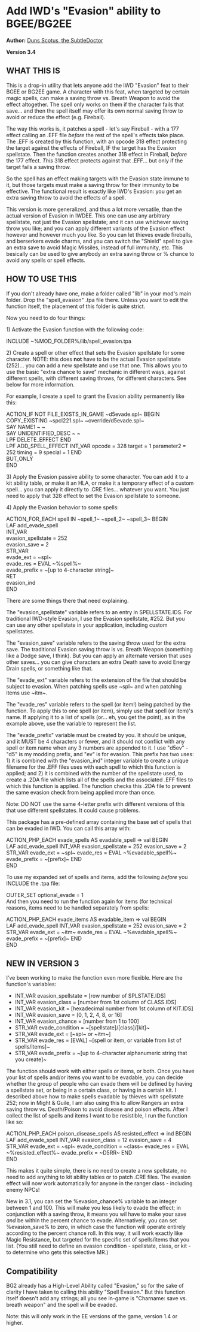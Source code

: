 <!DOCTYPE html PUBLIC "-//W3C//DTD XHTML 1.0 Strict//EN" "http://www.w3.org/TR/xhtml1/DTD/xhtml1-strict.dtd">
<html xmlns="http://www.w3.org/1999/xhtml" lang="en" xml:lang="en">
<head>
<title>IWD-style Spell Evasion</title>
<meta http-equiv="Content-Type" content="text/html; charset=iso-8859-1" />
<link rel="stylesheet" href="style/g3readme_cam.css" type="text/css" />
<link href="style/g3icon.ico" rel="icon" type="image/bmp" />
</head>
<body>
<h1>Add IWD's "Evasion" ability to BGEE/BG2EE</h1>
<div class="section">
  <p><strong>Author:</strong> <a href="http://forums.gibberlings3.net/index.php?showuser=6306">Duns Scotus, the SubtleDoctor</a><br />
</p>
<p><strong> Version 3.4 </strong></p>
</div>
<h2>WHAT THIS IS</h2>
<div class="section">
  <p>This is a drop-in utility that lets anyone add the IWD "Evasion" feat to their BGEE or BG2EE game.  A character with this feat, when targeted by certain magic spells, can make a saving throw vs. Breath Weapon to avoid the effect altogether.  The spell only works on them if the character fails that save... and then the spell itself may offer its own normal saving throw to avoid or reduce the effect (e.g. Fireball).</p>
  <p>The way this works is, it patches a spell - let's say Fireball - with a 177 effect calling an .EFF file <i>before</i> the rest of the spell's effects take place.  The .EFF is created by this function, with an opcode 318 effect protecting the target against the effects of Fireball, IF the target has the Evasion spellstate.  Then the function creates another 318 effect in Fireball, <i>before</i> the 177 effect.  <i>This</i> 318 effect protects against that .EFF... but only if the target fails a saving throw.</p>
  <p>So the spell has an effect making targets with the Evasion state immune to it, but those targets must make a saving throw for their immunity to be effective.  The functional result is exactly like IWD's Evasion: you get an extra saving throw to avoid the effects of a spell.</p>
  <p>This version is more generalized, and thus a lot more versatile, than the actual version of Evasion in IWDEE.  This one can use any arbitrary spellstate, not just the Evasion spellstate; and it can use whichever saving throw you like; and you can apply different variants of the Evasion effect however and however much you like.  So you can let thieves evade fireballs, and berserkers evade charms, and you can switch the "Shield" spell to give an extra save to avoid Magic Missiles, instead of full immunity, etc. This besically can be used to give anybody an extra saving throw or % chance to avoid any spells or spell effects.
</div>
<h2>HOW TO USE THIS</h2>
<div class="section">
  <p>If you don't already have one, make a folder called "lib" in your mod's main folder.  Drop the "spell_evasion" .tpa file there.  Unless you want to edit the function itself, the placement of this folder is quite strict.
  <p>Now you need to do four things:<br />
  <p>1) Activate the Evasion function with the following code:</p>
    <div class="kit_description">
	INCLUDE ~%MOD_FOLDER%/lib/spell_evasion.tpa</b></p>
	</div>
  <p>2) Create a spell or other effect that sets the Evasion spellstate for some character.  NOTE: this does <b>not</b> have to be the actual Evasion spellstate (252)... you can add a new spellstate and use that one.  This allows you to use the basic "extra chance to save" mechanic in different ways, against different spells, with different saving throws, for different characters.  See below for more information.</p>
  <p>For example, I create a spell to grant the Evasion ability permanently like this:
    <div class="kit_description">
	ACTION_IF NOT FILE_EXISTS_IN_GAME ~d5evade.spl~ BEGIN<br />
	  COPY_EXISTING ~spcl221.spl~ ~override/d5evade.spl~<br />
		SAY NAME1 ~ ~<br />
		SAY UNIDENTIFIED_DESC ~ ~<br />
		LPF DELETE_EFFECT END<br />
		LPF ADD_SPELL_EFFECT INT_VAR opcode = 328 target = 1 parameter2 = 252 timing = 9 special = 1 END<br />
	  BUT_ONLY<br />
	END</p>
	</div>
  <p>3) Apply the Evasion passive ability to some character.  You can add it to a kit ability table, or make it an HLA, or make it a temporary effect of a custom spell... you can apply it directly to .CRE files... whatever you want.  You just need to apply that 328 effect to set the Evasion spellstate to someone.
  <p>4) Apply the Evasion behavior to some spells:
    <div class="kit_description">
	ACTION_FOR_EACH spell IN ~spell_1~ ~spell_2~ ~spell_3~ BEGIN<br />
	  LAF add_evade_spell <br />
		INT_VAR <br />
		  evasion_spellstate = 252 <br />
		  evasion_save = 2 <br />
		STR_VAR <br />
		  evade_ext = ~spl~ <br />
		  evade_res = EVAL ~%spell%~ <br />
		  evade_prefix = ~[up to 4-character string]~ <br />
		RET <br />
		  evasion_ind <br />
	  END</p>
	</div>
  <p>There are some things there that need explaining.</p>
  <p>The "evasion_spellstate" variable refers to an entry in SPELLSTATE.IDS.  For traditional IWD-style Evasion, I use the Evasion spellstate, #252.  But you can use any other spellstate in your application, including custom spellstates.</p>
  <p>The "evasion_save" variable refers to the saving throw used for the extra save.  The traditional Evasion saving throw is vs. Breath Weapon (something like a Dodge save, I think).  But you can apply an alternate version that uses other saves... you can give characters an extra Death save to avoid Energy Drain spells, or something like that.</p>
  <p>The "evade_ext" variable refers to the extension of the file that should be subject to evasion.  When patching spells use ~spl~ and when patching items use ~itm~. </p>
  <p>The "evade_res" variable refers to the spell (or item!) being patched by the function.  To apply this to one spell (or item), simply use that spell (or item)'s name.  If applying it to a list of spells (or... eh, you get the point), as in the example above, use the variable to represent the list.</p>
  <p>The "evade_prefix" variable must be created by you.  It should be unique, and it MUST be 4 characters or fewer, and it should not conflict with any spell or item name when any 3 numbers are appended to it.  I use "d5ev" - "d5" is my modding prefix, and "ev" is for evasion.  This prefix has two uses: 1) it is combined with the "evasion_ind" integer variable to create a unique filename for the .EFF files uses with each spell to which this function is applied; and 2) it is combined with the number of the spellstate used, to create a .2DA file which lists all of the spells and the associated .EFF files to which this function is applied.  The function checks this .2DA file to prevent the same evasion check from being applied more than once.</p>
  <p>Note: DO NOT use the same 4-letter prefix with different versions of this that use different spellstates.  It could cause problems.</p>
  <p>This package has a pre-defined array containing the base set of spells that can be evaded in IWD.  You can call this array with:</p>
<div class="kit_description">
  	ACTION_PHP_EACH evade_spells AS evadable_spell => val BEGIN <br />
  	LAF add_evade_spell INT_VAR evasion_spellstate = 252 evasion_save = 2 STR_VAR evade_ext = ~spl~ evade_res = EVAL ~%evadable_spell%~ evade_prefix = ~[prefix]~ END <br />
	END</p>
	</div>
	To use my expanded set of spells and items, add the following <i>before</i> you INCLUDE the .tpa file:</p>
    <div class="kit_description">
OUTER_SET optional_evade = 1
	</div>
	And then you need to run the function again for items (for technical reasons, items need to be handled separately from spells:</p>
<div class="kit_description">
  	ACTION_PHP_EACH evade_items AS evadable_item => val BEGIN <br />
  	LAF add_evade_spell INT_VAR evasion_spellstate = 252 evasion_save = 2 STR_VAR evade_ext = ~itm~ evade_res = EVAL ~%evadable_spell%~ evade_prefix = ~[prefix]~ END <br />
	END</p>
	</div>
</div>
<h2>NEW IN VERSION 3</h2>
<div class="section">
  <p>I've been working to make the function even more flexible.  Here are the function's variables:
  <ul>
    <li>INT_VAR evasion_spellstate = [row number of SPLSTATE.IDS]
    <li>INT_VAR evasion_class = [number from 1st column of CLASS.IDS]
    <li>INT_VAR evasion_kit = [hexadecimal number from 1st column of KIT.IDS]
    <li>INT_VAR evasion_save = [0, 1, 2, 4, 8, or 16]
    <li>INT_VAR evasion_chance = [number from 1 to 100]
    <li>STR_VAR evade_condition = ~[spellstate]/[class]/[kit]~
    <li>STR_VAR evade_ext = [~spl~ or ~itm~]
    <li>STR_VAR evade_res = [EVAL] ~[spell or item, or variable from list of spells/items]~
    <li>STR_VAR evade_prefix = ~[up to 4-character alphanumeric string that you create]~
  </ul>
  </p>
  <p>The function should work with either spells or items, or both.  Once you have your list of spells and/or items you want to be evadable, you can decide whether the group of people who can evade them will be defined by having a spellstate set, or being in a certain class, or having in a certain kit.  I described above how to make spells evadable by thieves with spellstate 252; now in Might & Guile, I am also using this to allow Rangers an extra saving throw vs. Death/Poison to avoid disease and poison effects.  After I collect the list of spells and items I want to be resistible, I run the function like so:</p>
  <p>ACTION_PHP_EACH poison_disease_spells AS resisted_effect => ind BEGIN<br />
    LAF add_evade_spell INT_VAR evasion_class = 12 evasion_save = 4 STR_VAR evade_ext = ~spl~ evade_condition = ~class~ evade_res = EVAL ~%resisted_effect%~ evade_prefix = ~D5RR~ END<br />
  END</p>
  <p>This makes it quite simple, there is no need to create a new spellstate, no need to add anything to kit ability tables or to patch .CRE files.  The evasion effect will now work automatically for anyone in the ranger class - including enemy NPCs!</p>
  <p>New in 3.1, you can set the %evasion_chance% variable to an integer between 1 and 100. This will make you less likely to evade the effect; in conjunction with a saving throw, it means you wil have to make your save <i>and</i> be within the percent chance to evade. Alternatively, you can set %evasion_save% to zero, in which case the function will operate entirely according to the percent chance roll. In this way, it will work exactly like Magic Resistance, but targeted for the specific set of spells/items that you list.  (You still need to define an evasion condition - spellstate, class, or kit - to determine who gets this selective MR.)</p>
</div>
<h2>Compatibility</h2>
<div class="section">
  <p>BG2 already has a High-Level Ability called "Evasion," so for the sake of clarity I have taken to calling this ability "Spell Evasion." But this function itself doesn't add any strings; all you see in-game is "Charname: save vs. breath weapon" and the spell will be evaded.</p>
  <p>Note: this will only work in the EE versions of the game, version 1.4 or higher.</p>
</div>
</body>
</html>
